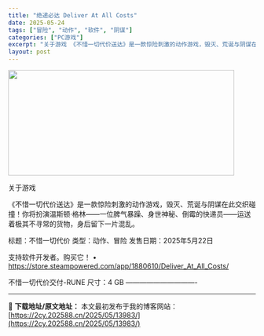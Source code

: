 ```yaml
---
title: "绝递必达 Deliver At All Costs"
date: 2025-05-24
tags: ["冒险", "动作", "软件", "阴谋"]
categories: ["PC游戏"]
excerpt: "关于游戏 《不惜一切代价送达》是一款惊险刺激的动作游戏，毁灭、荒诞与阴谋在此交织碰撞！你将扮演温斯顿·格林——一位脾气暴躁、身世神秘、倒霉的快递员——运送着极其不寻常的货物，身后留下一片混乱。 标题：不惜一切代价 类型：动作、冒险 发售日期：2025年5月22日 支持软件开发者。购买它！ • htt&hellip;"
layout: post
---
```


<img class="aligncenter size-full wp-image-13984" src="https://2cy.202588.cn/wp-content/uploads/2025/05/2025052402100182.jpg" alt="" width="460" height="215" />

关于游戏

《不惜一切代价送达》是一款惊险刺激的动作游戏，毁灭、荒诞与阴谋在此交织碰撞！你将扮演温斯顿·格林——一位脾气暴躁、身世神秘、倒霉的快递员——运送着极其不寻常的货物，身后留下一片混乱。

标题：不惜一切代价
类型：动作、冒险
发售日期：2025年5月22日

支持软件开发者。购买它！
• https://store.steampowered.com/app/1880610/Deliver_At_All_Costs/

不惜一切代价交付-RUNE
尺寸：4 GB
——————————- 

---
📖 **下载地址/原文地址：** 本文最初发布于我的博客网站：[https://2cy.202588.cn/2025/05/13983/](https://2cy.202588.cn/2025/05/13983/)
